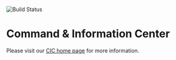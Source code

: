 ![Build Status](https://slions.visualstudio.com/_apis/public/build/definitions/ad16bbd0-a884-4787-8e3a-85daf30cca16/2/badge)

# Command & Information Center

Please visit our [CIC home page](https://slions.net/resources/command-information-center.4/) for more information.
